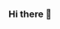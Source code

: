 ### Hi there 👋

<!--
**anushagarg2929/anushagarg2929** is a ✨ _special_ ✨ repository because its `README.md` (this file) appears on your GitHub profile.

Here are some ideas to get you started:

- 🔭 I’m currently working on contact management system
- 🌱 I’m currently learning android development in a extensive way mainly using API's.
- 👯 I’m looking to collaborate on hackathons and general projects.
- 🤔 I’m looking for help with linux
- 💬 Ask me about java, python, android Studio
- 📫 How to reach me: anushagarg2003@gmail.com
- ⚡ Fun fact: I also do graphic designing and video editing.
-->
